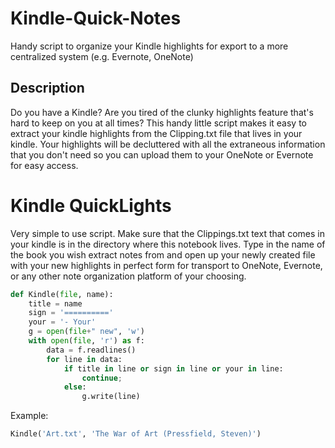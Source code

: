 # Kindle-Quick-Notes
Handy script to organize your Kindle highlights for export to a more centralized system (e.g. Evernote, OneNote)


## Description
Do you have a Kindle? Are you tired of the clunky highlights feature that's hard to keep on you at all times? This handy little script makes it easy to extract your kindle highlights from the Clipping.txt file that lives in your kindle. Your highlights will be decluttered with all the extraneous information that you don't need so you can upload them to your OneNote or Evernote for easy access.




# Kindle QuickLights

Very simple to use script. Make sure that the Clippings.txt text that comes in your kindle is in the directory where this notebook lives. Type in the name of the book you wish extract notes from and open up your newly created file with your new highlights in perfect form for transport to OneNote, Evernote, or any other note organization platform of your choosing.


```python
def Kindle(file, name):
    title = name
    sign = '=========='
    your = '- Your'
    g = open(file+" new", 'w')
    with open(file, 'r') as f:
        data = f.readlines()
        for line in data:
            if title in line or sign in line or your in line:
                continue;
            else:
                g.write(line)
```

Example:


```python
Kindle('Art.txt', 'The War of Art (Pressfield, Steven)')
```
